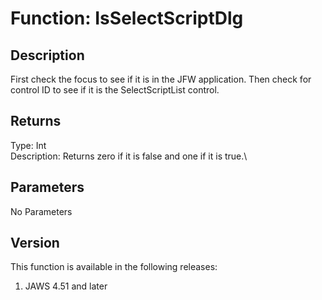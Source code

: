 # Function: IsSelectScriptDlg

## Description

First check the focus to see if it is in the JFW application. Then check
for control ID to see if it is the SelectScriptList control.

## Returns

Type: Int\
Description: Returns zero if it is false and one if it is true.\

## Parameters

No Parameters

## Version

This function is available in the following releases:

1.  JAWS 4.51 and later
